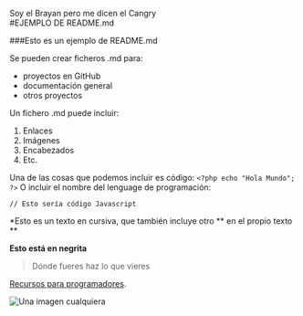 
Soy el Brayan pero me dicen el Cangry  
#EJEMPLO DE README.md
 
###Esto es un ejemplo de README.md
 
Se pueden crear ficheros .md para:
* proyectos en GitHub
* documentación general
* otros proyectos
 
Un fichero .md puede incluir:
1. Enlaces
2. Imágenes
3. Encabezados
4. Etc.
 
Una de las cosas que podemos incluir es código:
`<?php echo "Hola Mundo"; ?>`
O incluir el nombre del lenguage de programación:
```[javascript]
// Esto sería código Javascript
```
 
*Esto es un texto en cursiva, que también incluye otro ** en el propio texto **
 
**Esto está en negrita**
 
>Dónde fueres haz lo que vieres
 
[Recursos para programadores](http://www.eldesvandejose.com "Recursos para programadores").
 
![Una imagen cualquiera](http://dummyimage.com/150 "De 150 x 150 píxeles")
